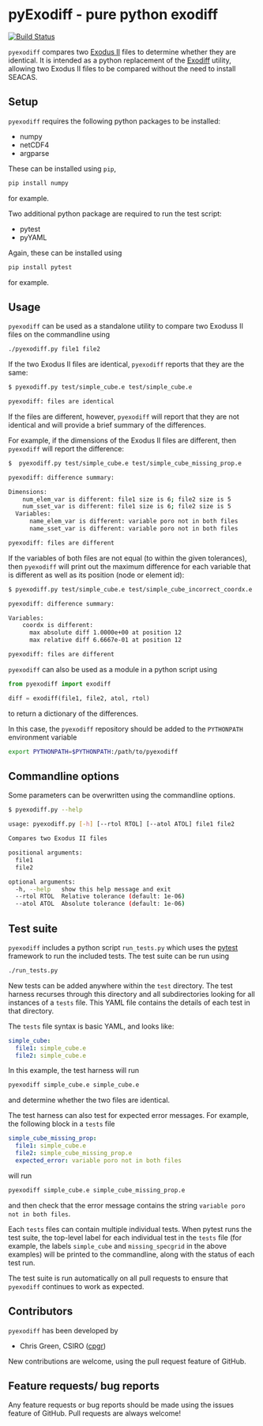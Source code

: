 # pyExodiff - pure python exodiff

[![Build Status](https://travis-ci.com/cpgr/pyexodiff.svg?branch=master)](https://travis-ci.com/cpgr/pyexodiff)

`pyexodiff` compares two [Exodus II](https://github.com/gsjaardema/seacas) files to determine
whether they are identical. It is intended as a python replacement of the [Exodiff](https://github.com/gsjaardema/seacas) utility, allowing two Exodus II files to be compared without the need to install SEACAS.

## Setup

`pyexodiff` requires the following python packages to be installed:

- numpy
- netCDF4
- argparse

These can be installed using `pip`,
```bash
pip install numpy
```
for example.

Two additional python package are required to run the test script:

- pytest
- pyYAML

Again, these can be installed using
```bash
pip install pytest
```
for example.

## Usage

`pyexodiff` can be used as a standalone utility to compare two Exoduss II files on the commandline using

```bash
./pyexodiff.py file1 file2
```

If the two Exodus II files are identical, `pyexodiff` reports that they are the same:
```bash
$ pyexodiff.py test/simple_cube.e test/simple_cube.e

pyexodiff: files are identical
```

If the files are different, however, `pyexodiff` will report that they are not identical and will provide a brief summary of the differences.

For example, if the dimensions of the Exodus II files are different, then `pyexodiff` will report the difference:
```bash
$  pyexodiff.py test/simple_cube.e test/simple_cube_missing_prop.e

pyexodiff: difference summary:

Dimensions:
    num_elem_var is different: file1 size is 6; file2 size is 5
    num_sset_var is different: file1 size is 6; file2 size is 5
  Variables:
      name_elem_var is different: variable poro not in both files
      name_sset_var is different: variable poro not in both files

pyexodiff: files are different
```

If the variables of both files are not equal (to within the given tolerances), then `pyexodiff` will print out the maximum difference for each variable that is different as well as its position (node or element id):

```bash
$ pyexodiff.py test/simple_cube.e test/simple_cube_incorrect_coordx.e

pyexodiff: difference summary:

Variables:
    coordx is different:
      max absolute diff 1.0000e+00 at position 12
      max relative diff 6.6667e-01 at position 12

pyexodiff: files are different
```

`pyexodiff` can also be used as a module in a python script using

```python
from pyexodiff import exodiff

diff = exodiff(file1, file2, atol, rtol)
```
to return a dictionary of the differences.

In this case, the `pyexodiff` repository should be added to the `PYTHONPATH`
environment variable
```bash
export PYTHONPATH=$PYTHONPATH:/path/to/pyexodiff
```

## Commandline options

Some parameters can be overwritten using the commandline options.

```bash
$ pyexodiff.py --help

usage: pyexodiff.py [-h] [--rtol RTOL] [--atol ATOL] file1 file2

Compares two Exodus II files

positional arguments:
  file1
  file2

optional arguments:
  -h, --help   show this help message and exit
  --rtol RTOL  Relative tolerance (default: 1e-06)
  --atol ATOL  Absolute tolerance (default: 1e-06)
```

## Test suite

`pyexodiff` includes a python script `run_tests.py` which uses the [pytest](https://pytest.org) framework to run the included tests. The test suite can be run using
```bash
./run_tests.py
```

New tests can be added anywhere within the `test` directory. The test harness recurses through this directory and all subdirectories looking for all instances of a `tests` file. This YAML file contains the details of each test in that directory.

The `tests` file syntax is basic YAML, and looks like:
```yml
simple_cube:
  file1: simple_cube.e
  file2: simple_cube.e
```
In this example, the test harness will run
```bash
pyexodiff simple_cube.e simple_cube.e
```
and determine whether the two files are identical.

The test harness can also test for expected error messages. For example, the following block in a `tests` file
```yml
simple_cube_missing_prop:
  file1: simple_cube.e
  file2: simple_cube_missing_prop.e
  expected_error: variable poro not in both files
```
will run
```bash
pyexodiff simple_cube.e simple_cube_missing_prop.e
```
and then check that the error message contains the string `variable poro not in both files`.

Each `tests` files can contain multiple individual tests. When pytest runs the test suite, the top-level label for each individual test in the `tests` file (for example, the labels `simple_cube` and `missing_specgrid` in the above examples) will be printed to the commandline, along with the status of each test run.

The test suite is run automatically on all pull requests to ensure that `pyexodiff` continues to work as expected.

## Contributors

`pyexodiff` has been developed by
- Chris Green, CSIRO ([cpgr](https://github.com/cpgr))

New contributions are welcome, using the pull request feature of GitHub.

## Feature requests/ bug reports

Any feature requests or bug reports should be made using the issues feature of GitHub. Pull requests are always welcome!
